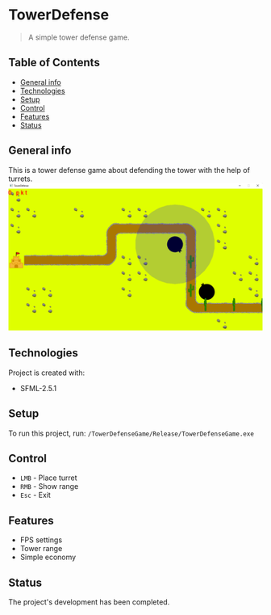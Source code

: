 # TowerDefense
>A simple tower defense game.

## Table of Contents
* [General info](#general-info)
* [Technologies](#technologies)
* [Setup](#setup)
* [Control](#control)
* [Features](#features)
* [Status](#status)

## General info
This is a tower defense game about defending the tower with the help of turrets.
![alt text](https://github.com/Miklakapi/TowerDefense/blob/master/tower_defense.png)

## Technologies
Project is created with:

* SFML-2.5.1

## Setup
To run this project, run:
```/TowerDefenseGame/Release/TowerDefenseGame.exe```

## Control
- `LMB` - Place turret
- `RMB` - Show range
- `Esc` - Exit

## Features
* FPS settings
* Tower range
* Simple economy

## Status
The project's development has been completed.
